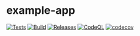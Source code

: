 # example-app

[![Tests](https://github.com/chadsr/ionic-vue-ts-boilerplate/actions/workflows/tests.yml/badge.svg)](https://github.com/chadsr/ionic-vue-ts-boilerplate/actions/workflows/tests.yml)
[![Build](https://github.com/Chadsr/ionic-vue-ts-boilerplate/actions/workflows/build.yml/badge.svg)](https://github.com/Chadsr/ionic-vue-ts-boilerplate/actions/workflows/build.yml)
[![Releases](https://github.com/chadsr/ionic-vue-ts-boilerplate/actions/workflows/release.yml/badge.svg)](https://github.com/chadsr/ionic-vue-ts-boilerplate/actions/workflows/release.yml)
[![CodeQL](https://github.com/Chadsr/ionic-vue-ts-boilerplate/actions/workflows/codeql-analysis.yml/badge.svg)](https://github.com/Chadsr/ionic-vue-ts-boilerplate/actions/workflows/codeql-analysis.yml)
[![codecov](https://codecov.io/gh/chadsr/ionic-vue-ts-boilerplate/branch/main/graph/badge.svg?token=VIZLQV5NDZ)](https://codecov.io/gh/chadsr/ionic-vue-ts-boilerplate)
